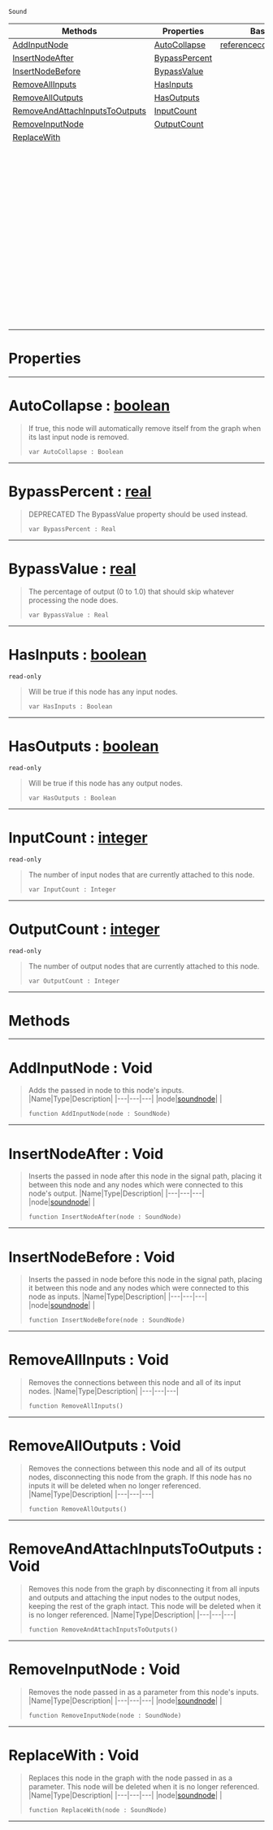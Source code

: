  `Sound`

|Methods|Properties|Base Classes|Derived Classes|
|---|---|---|---|
|[ AddInputNode](https://plasmaengine.github.io/PlasmaDocs/Plasma1/C++/code_reference/class_reference/soundnode.md#addinputnode-void)|[ AutoCollapse](https://plasmaengine.github.io/PlasmaDocs/Plasma1/C++/code_reference/class_reference/soundnode.md#autocollapse-plasma-engine)|[referencecountedeventobject](https://plasmaengine.github.io/PlasmaDocs/Plasma1/C++/code_reference/class_reference/referencecountedeventobject.md)|[additivesynthnode](https://plasmaengine.github.io/PlasmaDocs/Plasma1/C++/code_reference/class_reference/additivesynthnode.md)|
|[ InsertNodeAfter](https://plasmaengine.github.io/PlasmaDocs/Plasma1/C++/code_reference/class_reference/soundnode.md#insertnodeafter-void)|[ BypassPercent](https://plasmaengine.github.io/PlasmaDocs/Plasma1/C++/code_reference/class_reference/soundnode.md#bypasspercent-plasma-engin)| |[addnoisenode](https://plasmaengine.github.io/PlasmaDocs/Plasma1/C++/code_reference/class_reference/addnoisenode.md)|
|[ InsertNodeBefore](https://plasmaengine.github.io/PlasmaDocs/Plasma1/C++/code_reference/class_reference/soundnode.md#insertnodebefore-void)|[ BypassValue](https://plasmaengine.github.io/PlasmaDocs/Plasma1/C++/code_reference/class_reference/soundnode.md#bypassvalue-plasma-engine)| |[bandpassnode](https://plasmaengine.github.io/PlasmaDocs/Plasma1/C++/code_reference/class_reference/bandpassnode.md)|
|[ RemoveAllInputs](https://plasmaengine.github.io/PlasmaDocs/Plasma1/C++/code_reference/class_reference/soundnode.md#removeallinputs-void)|[ HasInputs](https://plasmaengine.github.io/PlasmaDocs/Plasma1/C++/code_reference/class_reference/soundnode.md#hasinputs-plasma-engine-do)| |[chorusnode](https://plasmaengine.github.io/PlasmaDocs/Plasma1/C++/code_reference/class_reference/chorusnode.md)|
|[ RemoveAllOutputs](https://plasmaengine.github.io/PlasmaDocs/Plasma1/C++/code_reference/class_reference/soundnode.md#removealloutputs-void)|[ HasOutputs](https://plasmaengine.github.io/PlasmaDocs/Plasma1/C++/code_reference/class_reference/soundnode.md#hasoutputs-plasma-engine-d)| |[compressornode](https://plasmaengine.github.io/PlasmaDocs/Plasma1/C++/code_reference/class_reference/compressornode.md)|
|[ RemoveAndAttachInputsToOutputs](https://plasmaengine.github.io/PlasmaDocs/Plasma1/C++/code_reference/class_reference/soundnode.md#removeandattachinputstoo)|[ InputCount](https://plasmaengine.github.io/PlasmaDocs/Plasma1/C++/code_reference/class_reference/soundnode.md#inputcount-plasma-engine-d)| |[customaudionode](https://plasmaengine.github.io/PlasmaDocs/Plasma1/C++/code_reference/class_reference/customaudionode.md)|
|[ RemoveInputNode](https://plasmaengine.github.io/PlasmaDocs/Plasma1/C++/code_reference/class_reference/soundnode.md#removeinputnode-void)|[ OutputCount](https://plasmaengine.github.io/PlasmaDocs/Plasma1/C++/code_reference/class_reference/soundnode.md#outputcount-plasma-engine)| |[delaynode](https://plasmaengine.github.io/PlasmaDocs/Plasma1/C++/code_reference/class_reference/delaynode.md)|
|[ ReplaceWith](https://plasmaengine.github.io/PlasmaDocs/Plasma1/C++/code_reference/class_reference/soundnode.md#replacewith-void)| | |[equalizernode](https://plasmaengine.github.io/PlasmaDocs/Plasma1/C++/code_reference/class_reference/equalizernode.md)|
| | | |[expandernode](https://plasmaengine.github.io/PlasmaDocs/Plasma1/C++/code_reference/class_reference/expandernode.md)|
| | | |[flangernode](https://plasmaengine.github.io/PlasmaDocs/Plasma1/C++/code_reference/class_reference/flangernode.md)|
| | | |[generatedwavenode](https://plasmaengine.github.io/PlasmaDocs/Plasma1/C++/code_reference/class_reference/generatedwavenode.md)|
| | | |[granularsynthnode](https://plasmaengine.github.io/PlasmaDocs/Plasma1/C++/code_reference/class_reference/granularsynthnode.md)|
| | | |[highpassnode](https://plasmaengine.github.io/PlasmaDocs/Plasma1/C++/code_reference/class_reference/highpassnode.md)|
| | | |[lowpassnode](https://plasmaengine.github.io/PlasmaDocs/Plasma1/C++/code_reference/class_reference/lowpassnode.md)|
| | | |[microphoneinputnode](https://plasmaengine.github.io/PlasmaDocs/Plasma1/C++/code_reference/class_reference/microphoneinputnode.md)|
| | | |[modulationnode](https://plasmaengine.github.io/PlasmaDocs/Plasma1/C++/code_reference/class_reference/modulationnode.md)|
| | | |[panningnode](https://plasmaengine.github.io/PlasmaDocs/Plasma1/C++/code_reference/class_reference/panningnode.md)|
| | | |[pitchnode](https://plasmaengine.github.io/PlasmaDocs/Plasma1/C++/code_reference/class_reference/pitchnode.md)|
| | | |[recordingnode](https://plasmaengine.github.io/PlasmaDocs/Plasma1/C++/code_reference/class_reference/recordingnode.md)|
| | | |[reverbnode](https://plasmaengine.github.io/PlasmaDocs/Plasma1/C++/code_reference/class_reference/reverbnode.md)|
| | | |[saveaudionode](https://plasmaengine.github.io/PlasmaDocs/Plasma1/C++/code_reference/class_reference/saveaudionode.md)|
| | | |[volumenode](https://plasmaengine.github.io/PlasmaDocs/Plasma1/C++/code_reference/class_reference/volumenode.md)|


 #  Properties


---  
 #  AutoCollapse : [boolean](https://plasmaengine.github.io/PlasmaDocs/Plasma1/C++/code_reference/lightning_base_types/boolean.md)

> If true, this node will automatically remove itself from the graph when its last input node is removed.
> ``` lang=cpp, name=Lightning
> var AutoCollapse : Boolean


---  
 #  BypassPercent : [real](https://plasmaengine.github.io/PlasmaDocs/Plasma1/C++/code_reference/lightning_base_types/real.md)

> DEPRECATED The BypassValue property should be used instead.
> ``` lang=cpp, name=Lightning
> var BypassPercent : Real


---  
 #  BypassValue : [real](https://plasmaengine.github.io/PlasmaDocs/Plasma1/C++/code_reference/lightning_base_types/real.md)

> The percentage of output (0 to 1.0) that should skip whatever processing the node does.
> ``` lang=cpp, name=Lightning
> var BypassValue : Real


---  
 #  HasInputs : [boolean](https://plasmaengine.github.io/PlasmaDocs/Plasma1/C++/code_reference/lightning_base_types/boolean.md)

 `read-only`

> Will be true if this node has any input nodes.
> ``` lang=cpp, name=Lightning
> var HasInputs : Boolean


---  
 #  HasOutputs : [boolean](https://plasmaengine.github.io/PlasmaDocs/Plasma1/C++/code_reference/lightning_base_types/boolean.md)

 `read-only`

> Will be true if this node has any output nodes.
> ``` lang=cpp, name=Lightning
> var HasOutputs : Boolean


---  
 #  InputCount : [integer](https://plasmaengine.github.io/PlasmaDocs/Plasma1/C++/code_reference/lightning_base_types/integer.md)

 `read-only`

> The number of input nodes that are currently attached to this node.
> ``` lang=cpp, name=Lightning
> var InputCount : Integer


---  
 #  OutputCount : [integer](https://plasmaengine.github.io/PlasmaDocs/Plasma1/C++/code_reference/lightning_base_types/integer.md)

 `read-only`

> The number of output nodes that are currently attached to this node.
> ``` lang=cpp, name=Lightning
> var OutputCount : Integer


---  
 #  Methods


---  
 #  AddInputNode : Void

> Adds the passed in node to this node's inputs.
> |Name|Type|Description|
> |---|---|---|
> |node|[soundnode](https://plasmaengine.github.io/PlasmaDocs/Plasma1/C++/code_reference/class_reference/soundnode.md)| |
> ``` lang=cpp, name=Lightning
> function AddInputNode(node : SoundNode)
> ``` 


---  
 #  InsertNodeAfter : Void

> Inserts the passed in node after this node in the signal path, placing it between this node and any nodes which were connected to this node's output.
> |Name|Type|Description|
> |---|---|---|
> |node|[soundnode](https://plasmaengine.github.io/PlasmaDocs/Plasma1/C++/code_reference/class_reference/soundnode.md)| |
> ``` lang=cpp, name=Lightning
> function InsertNodeAfter(node : SoundNode)
> ``` 


---  
 #  InsertNodeBefore : Void

> Inserts the passed in node before this node in the signal path, placing it between this node and any nodes which were connected to this node as inputs.
> |Name|Type|Description|
> |---|---|---|
> |node|[soundnode](https://plasmaengine.github.io/PlasmaDocs/Plasma1/C++/code_reference/class_reference/soundnode.md)| |
> ``` lang=cpp, name=Lightning
> function InsertNodeBefore(node : SoundNode)
> ``` 


---  
 #  RemoveAllInputs : Void

> Removes the connections between this node and all of its input nodes.
> |Name|Type|Description|
> |---|---|---|
> ``` lang=cpp, name=Lightning
> function RemoveAllInputs()
> ``` 


---  
 #  RemoveAllOutputs : Void

> Removes the connections between this node and all of its output nodes, disconnecting this node from the graph. If this node has no inputs it will be deleted when no longer referenced.
> |Name|Type|Description|
> |---|---|---|
> ``` lang=cpp, name=Lightning
> function RemoveAllOutputs()
> ``` 


---  
 #  RemoveAndAttachInputsToOutputs : Void

> Removes this node from the graph by disconnecting it from all inputs and outputs and attaching the input nodes to the output nodes, keeping the rest of the graph intact. This node will be deleted when it is no longer referenced.
> |Name|Type|Description|
> |---|---|---|
> ``` lang=cpp, name=Lightning
> function RemoveAndAttachInputsToOutputs()
> ``` 


---  
 #  RemoveInputNode : Void

> Removes the node passed in as a parameter from this node's inputs.
> |Name|Type|Description|
> |---|---|---|
> |node|[soundnode](https://plasmaengine.github.io/PlasmaDocs/Plasma1/C++/code_reference/class_reference/soundnode.md)| |
> ``` lang=cpp, name=Lightning
> function RemoveInputNode(node : SoundNode)
> ``` 


---  
 #  ReplaceWith : Void

> Replaces this node in the graph with the node passed in as a parameter. This node will be deleted when it is no longer referenced.
> |Name|Type|Description|
> |---|---|---|
> |node|[soundnode](https://plasmaengine.github.io/PlasmaDocs/Plasma1/C++/code_reference/class_reference/soundnode.md)| |
> ``` lang=cpp, name=Lightning
> function ReplaceWith(node : SoundNode)
> ``` 


---  
 

 